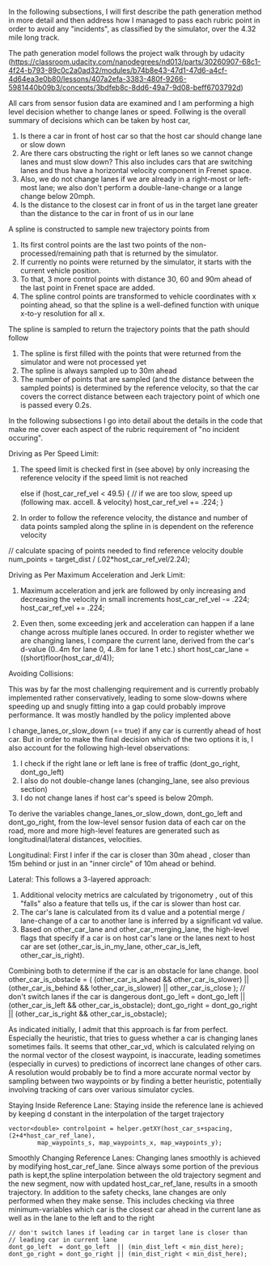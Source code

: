 In the following subsections, I will first describe the path generation method in more detail and 
then address how I managed to pass each rubric point in order to avoid any "incidents",
as classified by the simulator, over the 4.32 mile long track.

The path generation model follows the project walk through by udacity 
(https://classroom.udacity.com/nanodegrees/nd013/parts/30260907-68c1-4f24-b793-89c0c2a0ad32/modules/b74b8e43-47d1-47d6-a4cf-4d64ea3e0b80/lessons/407a2efa-3383-480f-9266-5981440b09b3/concepts/3bdfeb8c-8dd6-49a7-9d08-beff6703792d)

All cars from sensor fusion data are examined and I am performing a high level decision whether to change lanes or speed.
Follwing is the overall summary of decisions which can be taken by host car,

1. Is there a car in front of host car so that the host car should change lane or slow down 
2. Are there cars obstructing the right or left lanes so we cannot change lanes and must slow down? 
   This also includes cars that are switching lanes and thus have a horizontal velocity component in Frenet space. 
3. Also, we do not change lanes if we are already in a right-most or left-most lane; we also don't perform a 
   double-lane-change or a lange change below 20mph.   
4. Is the distance to the closest car in front of us in the target lane greater than the distance to the car in
   front of us in our lane
   
A spline is constructed to sample new trajectory points from 

1. Its first control points are the last two points of the non-processed/remaining path that is returned by the simulator.
2. If currently no points were returned by the simulator, it starts with the current vehicle position.
3. To that, 3 more control points with distance 30, 60 and 90m ahead of the last point in Frenet space are added. 
4. The spline control points are transformed to vehicle coordinates with x pointing ahead, so that the spline is a
   well-defined function with unique x-to-y resolution for all x. 
   
The spline is sampled to return the trajectory points that the path should follow

1. The spline is first filled with the points that were returned from the simulator and were not processed yet 
2. The spline is always sampled up to 30m ahead 
3. The number of points that are sampled (and the distance between the sampled points) is determined by the reference velocity, 
   so that the car covers the correct distance between each trajectory point of which one is passed every 0.2s.
   
In the following subsections I go into detail about the details in the code that make me cover each aspect of the 
rubric requirement of "no incident occuring".

Driving as Per Speed Limit:

1. The speed limit is checked first in (see above) by only increasing the reference
   velocity if the speed limit is not reached
   
   else if (host_car_ref_vel < 49.5) {
	// if we are too slow, speed up (following max. accell. & velocity)
	host_car_ref_vel += .224;
   }
   
2. In order to follow the reference velocity, the distance and number of data points sampled along the spline in 
   is dependent on the reference velocity 
  
  // calculate spacing of points needed to find reference velocity
  double num_points = target_dist / (.02*host_car_ref_vel/2.24);
  
Driving as Per Maximum Acceleration and Jerk Limit:

1. Maximum acceleration and jerk are followed by only increasing and decreasing the velocity in small
   increments 
   host_car_ref_vel -= .224;
   host_car_ref_vel += .224;
   
2. Even then, some exceeding jerk and acceleration can happen if a lane change across multiple lanes occured. 
   In order to register whether we are changing lanes, I compare the current lane, derived from 
   the car's d-value (0..4m for lane 0, 4..8m for lane 1 etc.)
   short host_car_lane = ((short)floor(host_car_d/4));
   
Avoiding Collisions:

This was by far the most challenging requirement and is currently probably implemented rather conservatively, 
leading to some slow-downs where speeding up and snugly fitting into a gap could probably improve performance. 
It was mostly handled by the policy implented above

I change_lanes_or_slow_down (== true) if any car is currently ahead of host car. But in order to make the final 
decision which of the two options it is, I also account for the following high-level observations:

1. I check if the right lane or left lane is free of traffic (dont_go_right, dont_go_left)
2. I also do not double-change lanes (changing_lane, see also previous section)
3. I do not change lanes if host car's speed is below 20mph.

To derive the variables change_lanes_or_slow_down, dont_go_left and dont_go_right, from the low-level sensor fusion data of each 
car on the road, more and more high-level features are generated such as longitudinal/lateral distances, velocities.

Longitudinal: First I infer if the car is closer than 30m ahead , closer than 15m behind or just in an 
              "inner circle" of 10m ahead or behind.

Lateral: This follows a 3-layered approach:

1. Additional velocity metrics are calculated by trigonometry , out of this "falls" 
   also a feature that tells us, if the car is slower than host car.
2. The car's lane is calculated from its d value and a potential merge / lane-change of a car to another lane
   is inferred by a significant vd value.
3. Based on other_car_lane and other_car_merging_lane, the high-level flags that specify if a car
   is on host car's lane or the lanes next to host car are set (other_car_is_in_my_lane, other_car_is_left, other_car_is_right).
   
Combining both to determine if the car is an obstacle for lane change. 
		bool other_car_is_obstacle = ( (other_car_is_ahead && other_car_is_slower)
								  || (other_car_is_behind && !other_car_is_slower)
								  || other_car_is_close
						  );
		// don't switch lanes if the car is dangerous
		dont_go_left  = dont_go_left || (other_car_is_left && other_car_is_obstacle);
		dont_go_right = dont_go_right || (other_car_is_right && other_car_is_obstacle);

As indicated initially, I admit that this approach is far from perfect. Especially the heuristic, 
that tries to guess whether a car is changing lanes sometimes fails. It seems that other_car_vd, 
which is calculated relying on the normal vector of the closest waypoint, is inaccurate, 
leading sometimes (especially in curves) to predictions of incorrect lane changes of other cars. 
A resolution would probably be to find a more accurate normal vector by sampling between two waypoints or 
by finding a better heuristic, potentially involving tracking of cars over various simulator cycles.

Staying Inside Reference Lane:
Staying inside the reference lane is achieved by keeping d constant in the interpolation of the target trajectory

	vector<double> controlpoint = helper.getXY(host_car_s+spacing, (2+4*host_car_ref_lane), 
			map_waypoints_s, map_waypoints_x, map_waypoints_y);
			
Smoothly Changing Reference Lanes:
Changing lanes smoothly is achieved by modifying host_car_ref_lane. Since always some portion of the previous path is 
kept,the spline interpolation between the old trajectory segment and the new segment,
now with updated host_car_ref_lane, results in a smooth trajectory.
In addition to the safety checks, lane changes are only performed when they make sense. This includes checking via 
three minimum-variables which car is the closest car ahead in the current lane as well as in the lane to the left
and to the right 

	// don't switch lanes if leading car in target lane is closer than
	// leading car in current lane
	dont_go_left  = dont_go_left  || (min_dist_left < min_dist_here);
	dont_go_right = dont_go_right || (min_dist_right < min_dist_here);